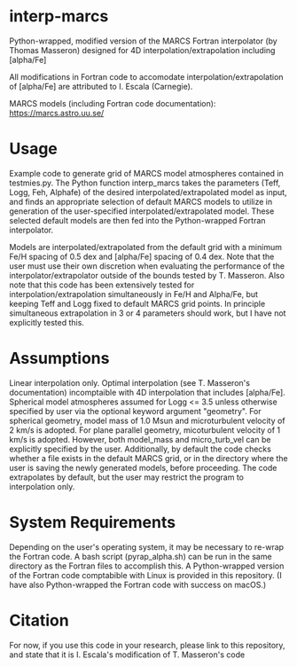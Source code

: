 # interp-marcs
Python-wrapped, modified version of the MARCS Fortran interpolator (by Thomas Masseron) designed for 4D interpolation/extrapolation including [alpha/Fe]

All modifications in Fortran code to accomodate interpolation/extrapolation of [alpha/Fe] are attributed to I. Escala (Carnegie).

MARCS models (including Fortran code documentation): https://marcs.astro.uu.se/

# Usage #

Example code to generate grid of MARCS model atmospheres contained in testmies.py. The Python function interp_marcs takes the parameters (Teff, Logg, Feh, Alphafe) of the desired interpolated/extrapolated model as input, and finds an appropriate selection of default MARCS models to utilize in generation of the user-specified interpolated/extrapolated model. These selected default models are then fed into the Python-wrapped Fortran interpolator.

Models are interpolated/extrapolated from the default grid with a minimum Fe/H spacing of 0.5 dex and [alpha/Fe] spacing of 0.4 dex. Note that the user must use their own discretion when evaluating the performance of the interpolator/extrapolator outside of the bounds tested by T. Masseron. Also note that this code has been extensively tested for interpolation/extrapolation simultaneously in Fe/H and Alpha/Fe, but keeping Teff and Logg fixed to default MARCS grid points. In principle simultaneous extrapolation in 3 or 4 parameters should work, but I have not explicitly tested this.

<!--NOTE!!! It is recommended to install my forked version of Turbospectrum2019 (https://github.com/iaescala/Turbospectrum2019) for use with the output ".mod" files with marcsfile=True. This modified version can read both default and interpolated MARCS models with this flag.-->

# Assumptions #

Linear interpolation only. Optimal interpolation (see T. Masseron's documentation) incomptaible with 4D interpolation that includes [alpha/Fe]. Spherical model atmospheres assumed for Logg <= 3.5 unless otherwise specified by user via the optional keyword argument "geometry". For spherical geometry, model mass of 1.0 Msun and microturbulent velocity of 2 km/s is adopted. For plane parallel geometry, micoturbulent velocity of 1 km/s is adopted. However, both model_mass and micro_turb_vel can be explicitly specified by the user. Additionally, by default the code checks whether a file exists in the default MARCS grid, or in the directory where the user is saving the newly generated models, before proceeding. The code extrapolates by default, but the user may restrict the program to interpolation only.

# System Requirements #

Depending on the user's operating system, it may be necessary to re-wrap the Fortran code. A bash script (pyrap_alpha.sh) can be run in the same directory as the Fortran files to accomplish this. A Python-wrapped version of the Fortran code comptabible with Linux is provided in this repository. (I have also Python-wrapped the Fortran code with success on macOS.)

# Citation #

For now, if you use this code in your research, please link to this repository, and state that it is I. Escala's modification of T. Masseron's code


